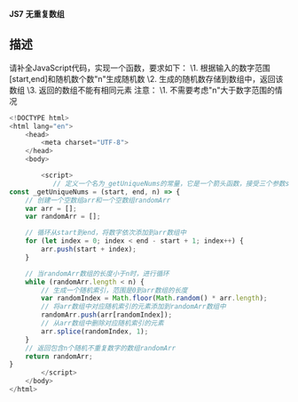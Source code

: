  **JS7** **无重复数组** 

## 描述

请补全JavaScript代码，实现一个函数，要求如下：
\1. 根据输入的数字范围[start,end]和随机数个数"n"生成随机数
\2. 生成的随机数存储到数组中，返回该数组
\3. 返回的数组不能有相同元素
注意：
\1. 不需要考虑"n"大于数字范围的情况

```js
<!DOCTYPE html>
<html lang="en">
    <head>
        <meta charset="UTF-8">
    </head>
    <body>

        <script>
           // 定义一个名为_getUniqueNums的常量，它是一个箭头函数，接受三个参数start、end和n
const _getUniqueNums = (start, end, n) => {
    // 创建一个空数组arr和一个空数组randomArr
    var arr = [];
    var randomArr = [];

    // 循环从start到end，将数字依次添加到arr数组中
    for (let index = 0; index < end - start + 1; index++) {
        arr.push(start + index);
    }

    // 当randomArr数组的长度小于n时，进行循环
    while (randomArr.length < n) {
        // 生成一个随机索引，范围是0到arr数组的长度
        var randomIndex = Math.floor(Math.random() * arr.length);
        // 将arr数组中对应随机索引的元素添加到randomArr数组中
        randomArr.push(arr[randomIndex]);
        // 从arr数组中删除对应随机索引的元素
        arr.splice(randomIndex, 1);
    }
    // 返回包含n个随机不重复数字的数组randomArr
    return randomArr;
}
        </script>
    </body>
</html>
```

